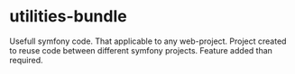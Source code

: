 # utilities-bundle
Usefull symfony code. That applicable to any web-project. Project created to reuse code between different symfony projects. Feature added than required.
